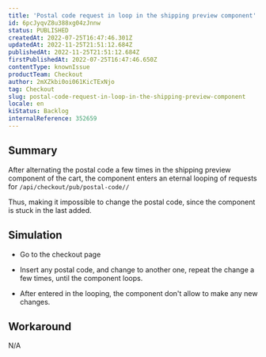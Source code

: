 ```yaml
---
title: 'Postal code request in loop in the shipping preview component'
id: 6pcJyqvZ8u388xg04zJnnw
status: PUBLISHED
createdAt: 2022-07-25T16:47:46.301Z
updatedAt: 2022-11-25T21:51:12.684Z
publishedAt: 2022-11-25T21:51:12.684Z
firstPublishedAt: 2022-07-25T16:47:46.650Z
contentType: knownIssue
productTeam: Checkout
author: 2mXZkbi0oi061KicTExNjo
tag: Checkout
slug: postal-code-request-in-loop-in-the-shipping-preview-component
locale: en
kiStatus: Backlog
internalReference: 352659
---
```


## Summary


After alternating the postal code a few times in the shipping preview component of the cart, the component enters an eternal looping of requests for `/api/checkout/pub/postal-code//`

Thus, making it impossible to change the postal code, since the component is stuck in the last added.



## Simulation


- Go to the checkout page

- Insert any postal code, and change to another one, repeat the change a few times, until the component loops.

- After entered in the looping, the component don't allow to make any new changes.
​​​


## Workaround


N/A

